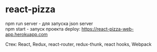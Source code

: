 # react-pizza  

npm run server - для запуска json server  
npm start - запуск проекта 
deploy: https://react-pizza-web-app.herokuapp.com

Стек: React, Redux, react-router, redux-thunk, react hooks, Webpack
